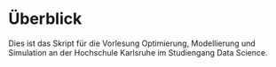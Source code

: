 # Überblick

Dies ist das Skript für die Vorlesung Optimierung, Modellierung und Simulation an der Hochschule Karlsruhe im Studiengang Data Science. 

```{tableofcontents}
```
